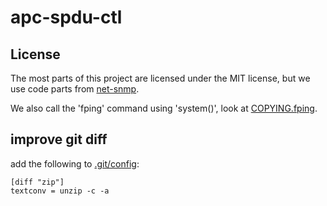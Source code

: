 # apc-spdu-ctl

## License

The most parts of this project are licensed under the MIT license, but we use code parts from [net-snmp](docs/COPYING.net-snmp).

We also call the 'fping' command using 'system()', look at [COPYING.fping](docs/COPYING.fping).

## improve git diff

add the following to [.git/config](https://tante.cc/2010/06/23/managing-zip-based-file-formats-in-git/):

```
[diff "zip"]
textconv = unzip -c -a
```
